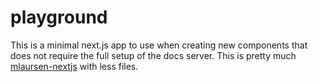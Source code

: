 # playground

This is a minimal next.js app to use when creating new components that does not
require the full setup of the docs server. This is pretty much
[mlaursen-nextjs](../../examples/mlaursen-nextjs/) with less files.
